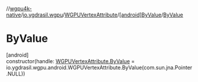 //[wgpu4k-native](../../../../index.md)/[io.ygdrasil.wgpu](../../index.md)/[WGPUVertexAttribute](../index.md)/[[android]ByValue](index.md)/[ByValue](-by-value.md)

# ByValue

[android]\
constructor(handle: [WGPUVertexAttribute.ByValue](../../../io.ygdrasil.wgpu.android/-w-g-p-u-vertex-attribute/-by-value/index.md) = io.ygdrasil.wgpu.android.WGPUVertexAttribute.ByValue(com.sun.jna.Pointer.NULL))